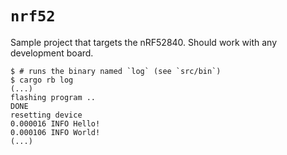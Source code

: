 # `nrf52`

Sample project that targets the nRF52840. Should work with any development board.

``` console
$ # runs the binary named `log` (see `src/bin`)
$ cargo rb log
(...)
flashing program ..
DONE
resetting device
0.000016 INFO Hello!
0.000106 INFO World!
(...)
```
